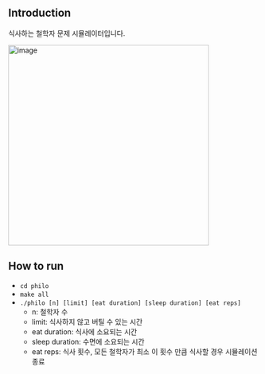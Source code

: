 ## Introduction
식사하는 철학자 문제 시뮬레이터입니다.

<img width="403" alt="image" src="https://github.com/Clearsu/42_philosophers/assets/67998022/c61684ed-3446-4ada-b618-7ff1e8948eba">

## How to run
- `cd philo`
- `make all`
- `./philo [n] [limit] [eat duration] [sleep duration] [eat reps]`
  - n: 철학자 수
  - limit: 식사하지 않고 버틸 수 있는 시간
  - eat duration: 식사에 소요되는 시간
  - sleep duration: 수면에 소요되는 시간
  - eat reps: 식사 횟수, 모든 철학자가 최소 이 횟수 만큼 식사할 경우 시뮬레이션 종료
